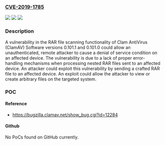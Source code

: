 ### [CVE-2019-1785](https://cve.mitre.org/cgi-bin/cvename.cgi?name=CVE-2019-1785)
![](https://img.shields.io/static/v1?label=Product&message=ClamAV&color=blue)
![](https://img.shields.io/static/v1?label=Version&message=%3D%200.101.1%20&color=brighgreen)
![](https://img.shields.io/static/v1?label=Vulnerability&message=CWE-20%20Improper%20Input%20Validation&color=brighgreen)

### Description

A vulnerability in the RAR file scanning functionality of Clam AntiVirus (ClamAV) Software versions 0.101.1 and 0.101.0 could allow an unauthenticated, remote attacker to cause a denial of service condition on an affected device. The vulnerability is due to a lack of proper error-handling mechanisms when processing nested RAR files sent to an affected device. An attacker could exploit this vulnerability by sending a crafted RAR file to an affected device. An exploit could allow the attacker to view or create arbitrary files on the targeted system.

### POC

#### Reference
- https://bugzilla.clamav.net/show_bug.cgi?id=12284

#### Github
No PoCs found on GitHub currently.

